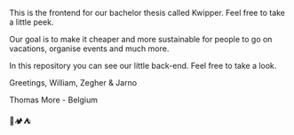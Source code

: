 This is the frontend for our bachelor thesis called Kwipper. Feel free to take a little peek.

Our goal is to make it cheaper and more sustainable for people to go on vacations, organise events and much more.

In this repository you can see our little back-end. Feel free to take a look.

Greetings, William, Zegher & Jarno

Thomas More - Belgium

🎪🏕️⛺
